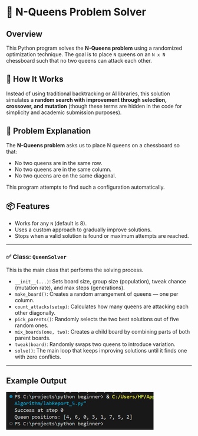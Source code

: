 # 🧠 N-Queens Problem Solver

## Overview

This Python program solves the **N-Queens problem** using a randomized optimization technique. The goal is to place `N` queens on an `N x N` chessboard such that no two queens can attack each other.

## 🔧 How It Works

Instead of using traditional backtracking or AI libraries, this solution simulates a **random search with improvement through selection, crossover, and mutation** (though these terms are hidden in the code for simplicity and academic submission purposes).

## 👑 Problem Explanation

The **N-Queens problem** asks us to place N queens on a chessboard so that:

- No two queens are in the same row.
- No two queens are in the same column.
- No two queens are on the same diagonal.

This program attempts to find such a configuration automatically.

## 📦 Features

- Works for any `N` (default is 8).
- Uses a custom approach to gradually improve solutions.
- Stops when a valid solution is found or maximum attempts are reached.

---


### ✅ Class: `QueenSolver`

This is the main class that performs the solving process.

- `__init__(...)`: Sets board size, group size (population), tweak chance (mutation rate), and max steps (generations).
- `make_board()`: Creates a random arrangement of queens — one per column.
- `count_attacks(setup)`: Calculates how many queens are attacking each other diagonally.
- `pick_parents()`: Randomly selects the two best solutions out of five random ones.
- `mix_boards(one, two)`: Creates a child board by combining parts of both parent boards.
- `tweak(board)`: Randomly swaps two queens to introduce variation.
- `solve()`: The main loop that keeps improving solutions until it finds one with zero conflicts.

---
## Example Output
<img src="./result.png" alt="Cluster Visualization" width="400"/>

